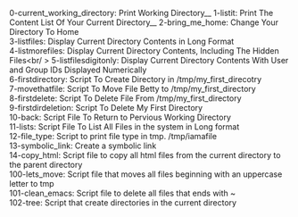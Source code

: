 0-current_working_directory: Print Working Directory__
1-listit: Print The Content List Of Your Current Directory__
2-bring_me_home: Change Your Directory To Home<br />
3-listfiles: Display Current Directory Contents in Long Format<br />
4-listmorefiles: Display Current Directory Contents, Including The Hidden Files<br/ >
5-listfilesdigitonly: Display Current Directory Contents With User and Group IDs Displayed Numerically<br />
6-firstdirectory: Script To Create Directory in /tmp/my_first_direcotry<br />
7-movethatfile: Script To Move File Betty to /tmp/my_first_directory<br />
8-firstdelete: Script To Delete File From /tmp/my_first_directory <br />
9-firstdirdeletion: Script To Delete My First Directory <br />
10-back: Script File To Return to Pervious Working Directory <br />
11-lists: Script File To List All Files in the system in Long format<br />
12-file_type: Script to print file type in tmp. /tmp/iamafile <br />
13-symbolic_link: Create a symbolic link <br />
14-copy_html: Script file to copy all html files from the current directory to the parent directory <br />
100-lets_move: Script file that moves all files beginning with an uppercase letter to tmp <br />
101-clean_emacs: Script file to delete all files that ends with ~ <br />
102-tree: Script that create directories in the current directory <br />
